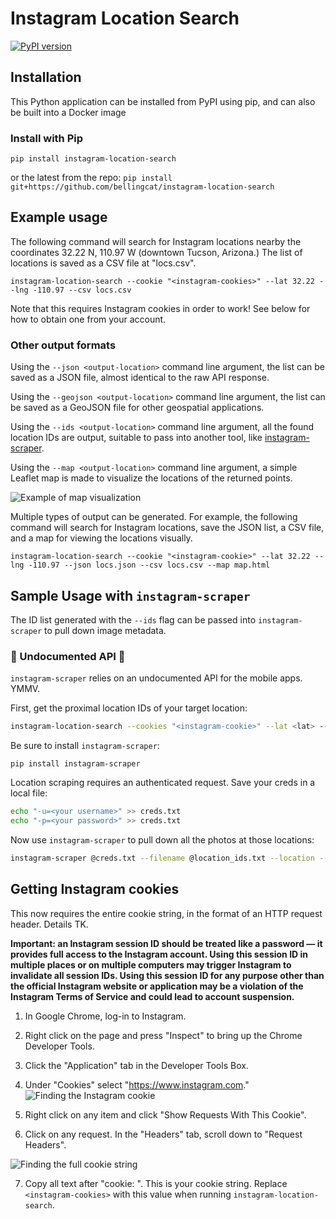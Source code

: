 # Instagram Location Search

[![PyPI version](https://badge.fury.io/py/instagram-location-search.svg)](https://badge.fury.io/py/instagram-location-search)
## Installation
This Python application can be installed from PyPI using pip, and can also be built into a Docker image
### Install with Pip
`pip install instagram-location-search`

or the latest from the repo:
`pip install git+https://github.com/bellingcat/instagram-location-search`

## Example usage

The following command will search for Instagram locations nearby the coordinates 32.22 N, 110.97 W (downtown Tucson, Arizona.) The list of locations is saved as a CSV file at "locs.csv".

```instagram-location-search --cookie "<instagram-cookies>" --lat 32.22 --lng -110.97 --csv locs.csv```

Note that this requires Instagram cookies in order to work! See below for how to obtain one from your account.

### Other output formats

Using the `--json <output-location>` command line argument, the list can be saved as a JSON file, almost identical to the raw API response.

Using the `--geojson <output-location>` command line argument, the list can be saved as a GeoJSON file for other geospatial applications.

Using the `--ids <output-location>` command line argument, all the found location IDs are output, suitable to pass into another tool, like [instagram-scraper](https://github.com/arc298/instagram-scraper).

Using the `--map <output-location>` command line argument, a simple Leaflet map is made to visualize the locations of the returned points.

![Example of map visualization](docs/map-example.png)

Multiple types of output can be generated. For example, the following command will search for Instagram locations, save the JSON list, a CSV file, and a map for viewing the locations visually.

```instagram-location-search --cookie "<instagram-cookie>" --lat 32.22 --lng -110.97 --json locs.json --csv locs.csv --map map.html```

## Sample Usage with `instagram-scraper`
The ID list generated with the `--ids` flag can be passed into `instagram-scraper` to pull down image metadata.

### :rotating_light: Undocumented API :rotating_light:
`instagram-scraper` relies on an undocumented API for the mobile apps. YMMV.

First, get the proximal location IDs of your target location:
```sh
instagram-location-search --cookies "<instagram-cookie>" --lat <lat> --lng <lng> --ids location_ids.txt
```

Be sure to install `instagram-scraper`:
```
pip install instagram-scraper
```

Location scraping requires an authenticated request. Save your creds in a local file:
```sh
echo "-u=<your username>" >> creds.txt
echo "-p=<your password>" >> creds.txt
```

Now use `instagram-scraper` to pull down all the photos at those locations:
```sh
instagram-scraper @creds.txt --filename @location_ids.txt --location --include-location --destination <output dir>
```

## Getting Instagram cookies

This now requires the entire cookie string, in the format of an HTTP request header. Details TK.

__Important: an Instagram session ID should be treated like a password — it provides full access to the Instagram account. Using this session ID in multiple places or on multiple computers may trigger Instagram to invalidate all session IDs. Using this session ID for any purpose other than the official Instagram website or application may be a violation of the Instagram Terms of Service and could lead to account suspension.__

1. In Google Chrome, log-in to Instagram.
2. Right click on the page and press "Inspect" to bring up the Chrome Developer Tools.
3. Click the "Application" tab in the Developer Tools Box.
4. Under "Cookies" select "https://www.instagram.com."
![Finding the Instagram cookie](docs/cookies.jpg)

5. Right click on any item and click "Show Requests With This Cookie".
6. Click on any request. In the "Headers" tab, scroll down to "Request Headers".

![Finding the full cookie string](docs/cookies2.png)

7. Copy all text after "cookie: ". This is your cookie string. Replace `<instagram-cookies>` with this value when running `instagram-location-search`.
